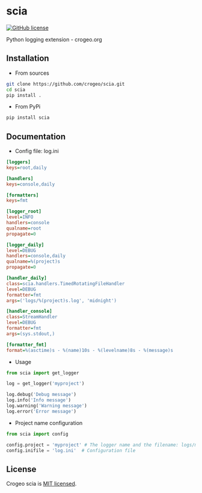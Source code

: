 # scia
[![GitHub license](https://img.shields.io/badge/license-MIT-blue.svg)](https://github.com/crogeo/scia/blob/master/LICENSE)

Python logging extension - crogeo.org

## Installation
- From sources
```bash
git clone https://github.com/crogeo/scia.git
cd scia
pip install .
```
- From PyPi
```bash
pip install scia
```

## Documentation

- Config file: log.ini
```ini
[loggers]
keys=root,daily

[handlers]
keys=console,daily

[formatters]
keys=fmt

[logger_root]
level=INFO
handlers=console
qualname=root
propagate=0

[logger_daily]
level=DEBUG
handlers=console,daily
qualname=%(project)s
propagate=0

[handler_daily]
class=scia.handlers.TimedRotatingFileHandler
level=DEBUG
formatter=fmt
args=('logs/%(project)s.log', 'midnight')

[handler_console]
class=StreamHandler
level=DEBUG
formatter=fmt
args=(sys.stdout,)

[formatter_fmt]
format=%(asctime)s - %(name)10s - %(levelname)8s - %(message)s
```

- Usage
```python
from scia import get_logger

log = get_logger('myproject')

log.debug('Debug message')
log.info('Info message')
log.warning('Warning message')
log.error('Error message')
```

- Project name configuration
```python
from scia import config

config.project = 'myproject' # The logger name and the filename: logs/myproject.log
config.inifile = 'log.ini'  # Configuration file
```

## License
Crogeo scia is [MIT licensed](./LICENSE).
